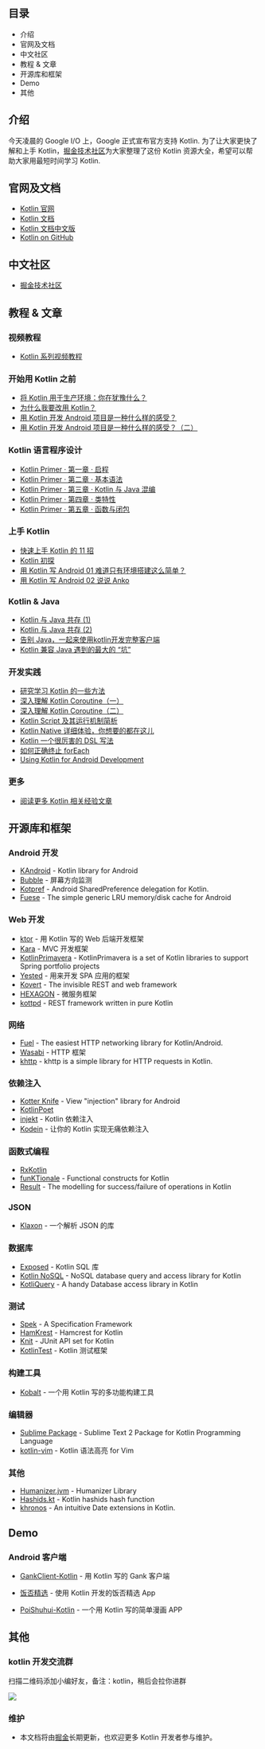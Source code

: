 ## 目录

- 介绍
- 官网及文档
- 中文社区
- 教程 & 文章
- 开源库和框架
- Demo
- 其他


## 介绍

今天凌晨的 Google I/O 上，Google 正式宣布官方支持 Kotlin. 为了让大家更快了解和上手 Kotlin，[掘金技术社区](https://juejin.im?utm_source=awesome_kotlin&utm_medium=jjzl)为大家整理了这份 Kotlin 资源大全，希望可以帮助大家用最短时间学习 Kotlin.


## 官网及文档

- [Kotlin 官网](https://kotlinlang.org/)
- [Kotlin 文档](https://kotlinlang.org/docs/reference/)
- [Kotlin 文档中文版](http://www.kotlincn.net/docs/reference/)
- [Kotlin on GitHub](https://github.com/JetBrains/kotlin)


## 中文社区

- [掘金技术社区](https://juejin.im?utm_source=awesome_kotlin&utm_medium=jjzl)


## 教程 & 文章

### 视频教程

- [Kotlin 系列视频教程](https://juejin.im/entry/584f37c4a22b9d0058ea1715/detail?utm_source=awesome_kotlin&utm_medium=jjzl)

### 开始用 Kotlin 之前

- [将 Kotlin 用于生产环境：你在犹豫什么？](https://juejin.im/entry/591d6805a0bb9f005f22f33d/detail)
- [为什么我要改用 Kotlin？](https://juejin.im/entry/591ce8aca0bb9f005f1bedb6/detail)
- [用 Kotlin 开发 Android 项目是一种什么样的感受？](https://juejin.im/entry/58df4ef7a0bb9f0069e303c5/detail)
- [用 Kotlin 开发 Android 项目是一种什么样的感受？（二）](https://juejin.im/entry/58e4c1f22f301e0062275139/detail)

### Kotlin 语言程序设计

- [Kotlin Primer · 第一章 · 启程](https://juejin.im/entry/5893ff2f8d6d81006c4a9565/detail?utm_source=awesome_kotlin&utm_medium=jjzl)
- [Kotlin Primer · 第二章 · 基本语法](https://juejin.im/entry/58955ed9b123db16a395cf9b/detail?utm_source=awesome_kotlin&utm_medium=jjzl)
- [Kotlin Primer · 第三章 · Kotlin 与 Java 混编](https://juejin.im/entry/589aaab11b69e60059aa0b1e/detail?utm_source=awesome_kotlin&utm_medium=jjzl)
- [Kotlin Primer · 第四章 · 类特性](https://juejin.im/entry/58b3d0ba8fd9c50063e142f8/detail?utm_source=awesome_kotlin&utm_medium=jjzl)
- [Kotlin Primer · 第五章 · 函数与闭包](https://juejin.im/entry/58fcaab95c497d005800743c/detail?utm_source=awesome_kotlin&utm_medium=jjzl)

### 上手 Kotlin

- [快速上手 Kotlin 的 11 招](https://juejin.im/entry/58c79d591b69e6006bebfd41/detail)
- [Kotlin 初探](https://juejin.im/post/59006ef95c497d00581a8d7c)
- [用 Kotlin 写 Android 01 难道只有环境搭建这么简单？](https://juejin.im/entry/587ce6198d6d810058d47242/detail)
- [用 Kotlin 写 Android 02 说说 Anko](https://juejin.im/entry/58857f978fd9c50067fc404d/detail)

### Kotlin & Java

- [Kotlin 与 Java 共存 (1)](https://juejin.im/entry/5858c87161ff4b006cb7a7e1/detail?utm_source=awesome_kotlin&utm_medium=jjzl)
- [Kotlin 与 Java 共存 (2)](https://juejin.im/entry/5858c8f78d6d810065c21a2c/detail?utm_source=awesome_kotlin&utm_medium=jjzl)
- [告别 Java，一起来使用kotlin开发完整客户端](https://juejin.im/post/583b042461ff4b007ecf00ff)
- [Kotlin 兼容 Java 遇到的最大的 “坑”](https://juejin.im/entry/58e19fd12f301e006214b88c/detail)

### 开发实践

- [研究学习 Kotlin 的一些方法](https://juejin.im/entry/5910833eac502e0065523c34/detail)
- [深入理解 Kotlin Coroutine（一）](https://juejin.im/entry/588ff7cd2f301e0069fd4fec/detail)
- [深入理解 Kotlin Coroutine（二）](https://juejin.im/entry/58985f392f301e0069195409/detail)
- [Kotlin Script 及其运行机制简析](https://juejin.im/entry/58c79d20a22b9d0058baba9a/detail)
- [Kotlin Native 详细体验，你想要的都在这儿](https://juejin.im/entry/58f42b595c497d006c940e12/detail)
- [Kotlin 一个很厉害的 DSL 写法](https://juejin.im/entry/591adc7ca0bb9f005f079bcd/detail)
- [如何正确终止 forEach](https://juejin.im/post/58fd31dd8d6d8100589813bf)
- [Using Kotlin for Android Development](http://itangqi.me/2017/03/28/using-kotlin-for-android-development/)

### 更多

- [阅读更多 Kotlin 相关经验文章](https://juejin.im/tag/Kotlin?utm_source=awesome_kotlin&utm_medium=jjzl)


## 开源库和框架

### Android 开发

- [KAndroid](https://github.com/pawegio/KAndroid) - Kotlin library for Android
- [Bubble](https://github.com/TouK/bubble) - 屏幕方向监测
- [Kotpref](https://github.com/chibatching/Kotpref) - Android SharedPreference delegation for Kotlin.
- [Fuese](https://github.com/kittinunf/Fuse) - The simple generic LRU memory/disk cache for Android

### Web 开发

- [ktor](https://github.com/Kotlin/ktor) - 用 Kotlin 写的 Web 后端开发框架
- [Kara](http://karaframework.com/) - MVC 开发框架
- [KotlinPrimavera](https://github.com/MarioAriasC/KotlinPrimavera) - KotlinPrimavera is a set of Kotlin libraries to support Spring portfolio projects
- [Yested](https://github.com/jean79/yested) - 用来开发 SPA 应用的框架
- [Kovert](https://github.com/kohesive/kovert) - The invisible REST and web framework
- [HEXAGON](https://github.com/jaguililla/hexagon) - 微服务框架
- [kottpd](https://github.com/gimlet2/kottpd) - REST framework written in pure Kotlin

### 网络

- [Fuel](https://github.com/kittinunf/Fuel) - The easiest HTTP networking library for Kotlin/Android.
- [Wasabi](https://github.com/wasabifx/wasabi) - HTTP 框架
- [khttp](https://github.com/jkcclemens/khttp) - khttp is a simple library for HTTP requests in Kotlin.

### 依赖注入

- [Kotter Knife](https://github.com/JakeWharton/kotterknife) - View "injection" library for Android
- [KotlinPoet](https://github.com/square/kotlinpoet)
- [injekt](https://github.com/kohesive/injekt) - Kotlin 依赖注入
- [Kodein](https://github.com/SalomonBrys/Kodein) - 让你的 Kotlin 实现无痛依赖注入

### 函数式编程

- [RxKotlin](https://github.com/ReactiveX/RxKotlin)
- [funKTionale](https://github.com/MarioAriasC/funKTionale) - Functional constructs for Kotlin
- [Result](https://github.com/kittinunf/Result) - The modelling for success/failure of operations in Kotlin

### JSON

- [Klaxon](https://github.com/cbeust/klaxon) - 一个解析 JSON 的库

### 数据库

- [Exposed](https://github.com/JetBrains/Exposed) - Kotlin SQL 库
- [Kotlin NoSQL](https://github.com/cheptsov/kotlin-nosql) - NoSQL database query and access library for Kotlin
- [KotliQuery](https://github.com/seratch/kotliquery) - A handy Database access library in Kotlin

### 测试

- [Spek](http://spekframework.org/) - 	A Specification Framework
- [HamKrest](https://github.com/npryce/hamkrest) - Hamcrest for Kotlin
- [Knit](https://github.com/ntaro/knit) - JUnit API set for Kotlin
- [KotlinTest](https://github.com/kotlintest/kotlintest) - Kotlin 测试框架

### 构建工具

- [Kobalt](http://beust.com/kobalt/home/index.html) - 一个用 Kotlin 写的多功能构建工具

### 编辑器

- [Sublime Package](https://github.com/vkostyukov/kotlin-sublime-package) - Sublime Text 2 Package for Kotlin Programming Language
- [kotlin-vim](https://github.com/udalov/kotlin-vim) - Kotlin 语法高亮 for Vim

### 其他

- [Humanizer.jvm](https://github.com/MehdiK/Humanizer.jvm) - Humanizer Library
- [Hashids.kt](https://github.com/leprosus/kotlin-hashids) - Kotlin hashids hash function
- [khronos](https://github.com/hotchemi/khronos) - An intuitive Date extensions in Kotlin.


## Demo

### Android 客户端

- [GankClient-Kotlin](https://github.com/githubwing/GankClient-Kotlin) - 用 Kotlin 写的 Gank 客户端

- [饭否精选](https://github.com/TonnyL/FanfouHandpick) - 使用 Kotlin 开发的饭否精选 App

- [PoiShuhui-Kotlin](https://github.com/wuapnjie/PoiShuhui-Kotlin) - 一个用 Kotlin 写的简单漫画 APP


## 其他

### kotlin 开发交流群

扫描二维码添加小编好友，备注：kotlin，稍后会拉你进群

![](https://dn-mhke0kuv.qbox.me/016f2eba0480afefc381.jpeg)

### 维护

- 本文档将由[掘金](https://juejin.im?utm_source=awesome_kotlin&utm_medium=jjzl)长期更新，也欢迎更多 Kotlin 开发者参与维护。
